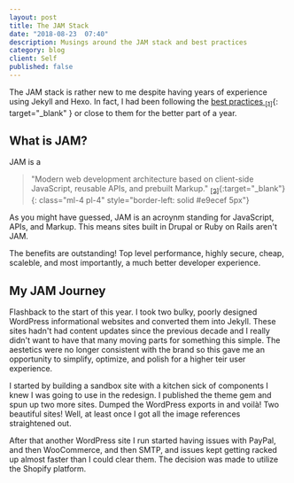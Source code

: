 ```yaml
---
layout: post
title: The JAM Stack
date: "2018-08-23  07:40"
description: Musings around the JAM stack and best practices
category: blog
client: Self
published: false
---
```


The JAM stack is rather new to me despite having years of experience using Jekyll and Hexo. In fact, I had been following the [best practices <sub>[1]</sub>](https://jamstack.org/best-practices/){: target="_blank" } or close to them for the better part of a year. 


## What is JAM?

JAM is a

> "Modern web development architecture based on client-side JavaScript, reusable APIs, and prebuilt Markup." [<sub>[2]</sub>](https://jamstack.org/){:target="_blank"}
{: class="ml-4 pl-4" style="border-left: solid #e9ecef 5px"}

As you might have guessed, JAM is an acroynm standing for JavaScript, APIs, and Markup. This means sites built in Drupal or Ruby on Rails aren't JAM.

The benefits are outstanding! Top level performance, highly secure, cheap, scaleble, and most importantly, a much better developer experience. 

## My JAM Journey

Flashback to the start of this year. I took two bulky, poorly designed WordPress informational websites and converted them into Jekyll. These sites hadn't had content updates since the previous decade and I really didn't want to have that many moving parts for something this simple. The aestetics were no longer consistent with the brand so this gave me an opportunity to simplify, optimize, and polish for a higher teir user experience.

I started by building a sandbox site with a kitchen sick of components I knew I was going to use in the redesign. I published the theme gem and spun up two more sites. Dumped the WordPress exports in and voilà! Two beautiful sites! Well, at least once I got all the image references straightened out.

After that another WordPress site I run started having issues with PayPal, and then WooCommerce, and then SMTP, and issues kept getting racked up almost faster than I could clear them. The decision was made to utilize the Shopify platform. 

